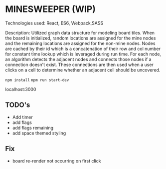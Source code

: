 # MINESWEEPER (WIP)

Technologies used: React, ES6, Webpack,SASS

Description: 
Utilized graph data structure for modeling board tiles. When the board is initialized, random locations are assigned for the mine nodes and the remaining locations are assigned for the non-mine nodes. Nodes are cached by their id which is a concatenation of their row and col number for constant time lookup which is leveraged during run time. For each node, an algorithm detects the adjacent nodes and connects those nodes if a connection doesn't exist. These connections are then used when a user clicks on a cell to determine whether an adjacent cell should be uncovered.


``` npm install ```
```npm run start-dev```

localhost:3000


## TODO's

* Add timer
* add flags
* add flags remaining
* add space themed styling

## Fix
* board re-render not occurring on first click
